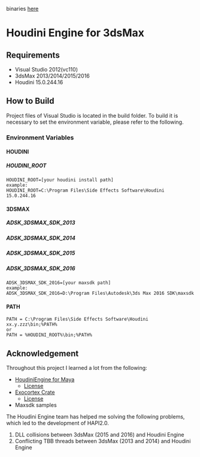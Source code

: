 binaries [here](https://github.com/K240/HoudiniEngineFor3dsMax/wiki/Houdini-Engine-for-3dsMax-Binary)

# Houdini Engine for 3dsMax
## Requirements
- Visual Studio 2012(vc110)
- 3dsMax 2013/2014/2015/2016
- Houdini 15.0.244.16

## How to Build
Project files of Visual Studio is located in the build folder. To build it is necessary to set the environment variable, please refer to the following.

### Environment Variables
#### HOUDINI
##### HOUDINI_ROOT

    HOUDINI_ROOT=[your houdini install path]
    example:
    HOUDINI_ROOT=C:\Program Files\Side Effects Software\Houdini 15.0.244.16

#### 3DSMAX
##### ADSK_3DSMAX_SDK_2013
##### ADSK_3DSMAX_SDK_2014
##### ADSK_3DSMAX_SDK_2015
##### ADSK_3DSMAX_SDK_2016
    ADSK_3DSMAX_SDK_2016=[your maxsdk path]
    example:
    ADSK_3DSMAX_SDK_2016=D:\Program Files\Autodesk\3ds Max 2016 SDK\maxsdk

#### PATH
    PATH = C:\Program Files\Side Effects Software\Houdini xx.y.zzz\bin;%PATH%
    or 
    PATH = %HOUDINI_ROOT%\bin;%PATH%

## Acknowledgement
Throughout this project I learned a lot from the following:
 
- [HoudiniEngine for Maya](https://github.com/sideeffects/HoudiniEngineForMaya)
  - [License](https://github.com/sideeffects/HoudiniEngineForMaya/blob/Houdini15.0/LICENSE.txt)
- [Exocortex Crate](https://github.com/Exocortex/ExocortexCrate)
  - [License](https://github.com/Exocortex/ExocortexCrate/blob/master/LICENSE.txt)
- Maxsdk samples
 
The Houdini Engine team has helped me solving the following problems, which led to the development of HAPI2.0.
 
1. DLL collisions between 3dsMax (2015 and 2016) and Houdini Engine
2. Conflicting TBB threads between 3dsMax (2013 and 2014) and Houdini Engine